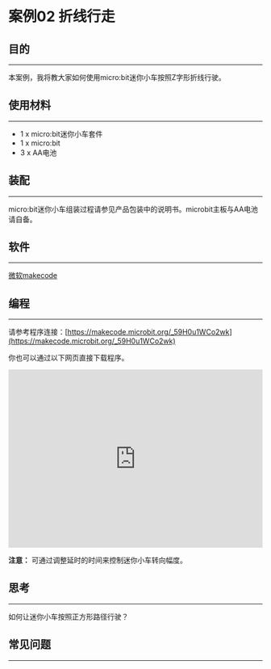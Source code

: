# 案例02 折线行走

## 目的
---

本案例，我将教大家如何使用micro:bit迷你小车按照Z字形折线行驶。


## 使用材料
---

- 1 x micro:bit迷你小车套件
- 1 x micro:bit
- 3 x AA电池


## 装配
---

micro:bit迷你小车组装过程请参见产品包装中的说明书。microbit主板与AA电池请自备。


## 软件
---

[微软makecode](https://makecode.microbit.org/#)


## 编程
---

请参考程序连接：[https://makecode.microbit.org/_59H0u1WCo2wk](https://makecode.microbit.org/_59H0u1WCo2wk)

你也可以通过以下网页直接下载程序。

<div style="position:relative;height:0;padding-bottom:70%;overflow:hidden;"><iframe style="position:absolute;top:0;left:0;width:100%;height:100%;" src="https://makecode.microbit.org/#pub:_59H0u1WCo2wk" frameborder="0" sandbox="allow-popups allow-forms allow-scripts allow-same-origin"></iframe></div>  


**注意：** 可通过调整延时的时间来控制迷你小车转向幅度。

## 思考
---

如何让迷你小车按照正方形路径行驶？


## 常见问题
---

